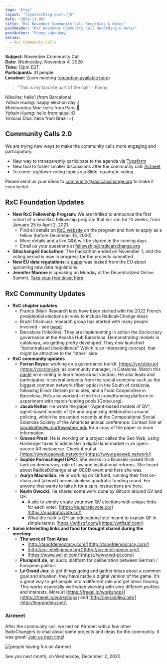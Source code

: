 ```yaml
---
tags: "blog"
layout: "layouts/blog-post.njk"
date: "2020-11-09"
title: "RxC November Community Call Recording & Notes"
postHeader: "RxC November Community Call Recording & Notes"
postAuthor: "Fanny Lakoubay"
series:
  - RxC Community Calls
---
```


**Subject:** November Community Call<br/>
**Date:** Wednesday, November 4, 2020<br/>
**Time:** 12pm EST<br/>
**Participants:** 31 people<br/>
**Location:** Zoom meeting ([recording available here](https://youtu.be/w1_KVk2CyF8))

> "This is my favorite part of the call" - Fanny

_Nikoline:_ hello1 (from Barcelona)<br/>
_Yahsin Huang:_ happy election day :)<br/>
_Maïmonatou Mar:_ hello from Paris 👋<br/>
_Yahsin Huang:_ hello from taipei :D<br/>
_Vinicius Dias:_ hello from Brazil =)

## Community Calls 2.0

We are trying new ways to make the community calls more engaging and participatory.

- New way to transparently participate to the agenda via [Typeform](https://community910829.typeform.com/to/OhB3aq5h)
- New tool to foster smaller discussions after the community call: [Airmeet](https://www.airmeet.com/event/c92098f0-0f27-11eb-b346-4dc4456ccc9d?mc_cid=68f168afd1&mc_eid=%5BUNIQID%5D)
- To come: up/down voting topics via Slido, quadratic voting

Please send us your ideas to [community@radicalxchange.org](mailto:community@radicalxchange.org) to make it even better.

## RxC Foundation Updates

- **New RxC Fellowship Program:** We are thrilled to announce the first cohort of a new RxC fellowship program that will run for 10 weeks, from January 25 to April 2, 2021.
  - Find all details on [RxC website](/fellowship/2021) on the program and how to apply as a fellow (before December 13, 2020)
  - More details and a live Q&A will be shared in the coming days
  - Email us your questions at [fellowship@radicalxchange.org](mailto:fellowship@radicalxchange.org)
- **Gitxchange2 hackathon**: The hackathon ended on November 1, and the voting period is now in progress for the projects submitted.
- **New EU data regulations**: a [paper](https://drive.google.com/file/d/1bud4hJKlSAEeqfodHuDbEBcxV9Scppvn/view) was leaked from the EU about upcoming new data regulations.
- **Jennifer Morone** is speaking on Monday at the Decentralized Online Summit. [Take your free ticket here ](https://www.eventbrite.co.uk/e/the-decentralized-os-tickets-127485471477)

## RxC Community Updates

- **RxC chapter updates**
  - France (Mai): Research labs have been started with the 2022 French presidential elections in view to include RadicalxChange ideas
  - Brazil (Vicinius): research group has started with many people involved - see [tweet](https://twitter.com/rxcBrasil/status/1321986690685325313?s=20)
  - Barcelona (Nikoline): They are implementing in action the Sociocracy governance at the Akasha Hub Barcelona. Demonstrating models in catalunya, are getting pretty developed. They now launched “decentralized disobidience” Which is an interesting concept, that might be attractive to the “other” side.
- **RxC community updates**
  - **Ferran Reyes**: working on a governance toolkit, [https://vocdoni.io](https://vocdoni.io), as community manager, in Catalonia. Watch this [panel](https://www.youtube.com/watch?v=AmwGnfKacnQ) on e-voting to learn more about vocdoni. He also leads and participates in several projects from the social economy such as the biggest common network (fiber optic) in the South of catalonia, following Elinor Ostrom principles, and a Food Cooperative in Barcelona. He’s also worked in the first crowdfunding platform to experiment with match funding pools (Goteo.org).
  - **Jacob Kelter**: He wrote the paper "Agent-based models of QV", agent-based models of QV and organizing deliberation around policing, which he presented recently at the Computational Social Sciences Society of the Americas annual conference. Contact him at [jacobkelter@u.northwestern.edu](mailto:jacobkelter@u.northwestern.edu) for a copy of the paper or more information.
  - **Graven Prest**: He is working on a project called the Geo Web, using Harberger taxes to administer a digital land market in an open-source AR metaverse. Check it out at [https://www.geoweb.network/](https://www.geoweb.network/)
  - **Sophie Pornschlegel (EPC)**: She works in a Brussels-based think tank on democracy, rule of law and institutional reforms. She heard about RadicalXchange at an OECD event and here she was.
  - **Auryn Macmillan**: He is working on clr.fund, running their first on-chain and (almost) permissionless quadratic funding round. For anyone that wants to take it for a spin, instructions are [here](https://blog.clr.fund/how-to-contribute-to-clr-funds-first-real-money-matching-round/).
  - **Kevin Owocki**: He shared some work done by Gitcoin around QV and QF:
    - A site to simply create your own QV elections with unique links for each voter: [https://quadraticvote.co/](https://quadraticvote.co/)
    - What the fuck is QF: an educational site meant to explain QF in simple terms: [https://wtfisqf.com/](https://wtfisqf.com/)
- **Some interesting links and food for thought shared during the meeting:**
  - **The work of Tom Atlee**
    - [http://taoofdemocracy.com/](http://taoofdemocracy.com/)
    - [http://co-intelligence.org/](http://co-intelligence.org/)
    - [https://www.wd-pl.com/](https://www.wd-pl.com/)
  - **Plurapolit.de**, an audio platform for deliberation between German / European politics
  - **Le Grand Jeu**: to get things going and gather ideas about a common goal and situation, they have made a digital version of the game. It’s a great way to get people into a different role and get ideas flowing. This works especially well when working with very different profiles and interests. More at [https://freeel.io/workshops](https://freeel.io/workshops) and [http://legrandjeu.net/](http://legrandjeu.net/)

### Airmeet

After the community call, we met on Airmeet with a few other RadxChangers to chat about some projects and ideas for the community. It was great! [Join us next time](https://www.airmeet.com/event/c92098f0-0f27-11eb-b346-4dc4456ccc9d?mc_cid=68f168afd1&mc_eid=%5BUNIQID%5D)!

![people having fun on Airmeet](/images/blog/fun-on-airmeet.png "image_tooltip")

See you next month, on Wednesday, December 2, 2020.
